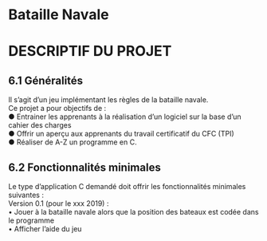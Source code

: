 # Bataille Navale

# DESCRIPTIF DU PROJET<br>
## 6.1	Généralités<br>
Il s’agit d’un jeu implémentant les règles de la bataille navale.<br>Ce projet a pour objectifs de :<br>
●	Entrainer les apprenants à la réalisation d’un logiciel sur la base d’un cahier des charges<br>
●	Offrir un aperçu aux apprenants du travail certificatif du CFC (TPI)<br>
●	Réaliser de A-Z un programme en C.<br>
## 6.2	Fonctionnalités minimales<br>
Le type d’application C demandé doit offrir les fonctionnalités minimales suivantes :<br>
Version 0.1 (pour le xxx 2019) :<br>
•	Jouer à la bataille navale alors que la position des bateaux est codée dans le programme<br>
•	Afficher l’aide du jeu<br>
